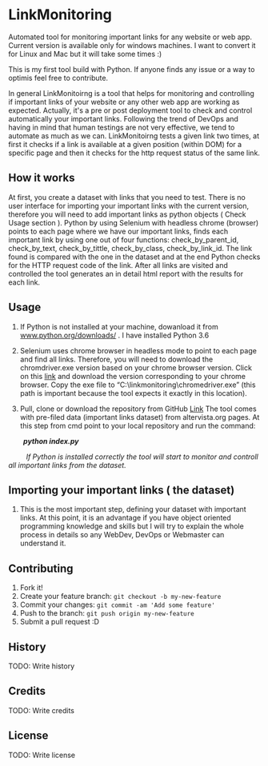 # LinkMonitoring

Automated tool for monitoring important links for any website or web app.
Current version is available only for windows machines. I want to convert it for Linux and Mac but it will take some times :) 

This is my first tool build with Python. If anyone finds any issue or a way to optimis feel free to contribute. 

In general LinkMonitoirng is a tool that helps for monitoring and controlling if important links of your website or any other 
web app  are working as expected. Actually, it's a pre or post deployment tool to check and control automatically your important links. Following the trend of DevOps and having in mind that human testings are not very effective, we tend to automate as much as we can. LinkMonitoirng tests a given link two times, at first it checks if a link is available at a given position (within DOM) for a specific page and then it checks for the http request status of the same link. 

## How it works

At first, you create a dataset with links that you need to test. There is no user interface for importing your important links with the current version, therefore you will need to add important links as python objects ( Check Usage section ). Python by using Selenium with headless chrome (browser) points to each page where we have our important links, finds each important link by using one out of four functions: check_by_parent_id, check_by_text, check_by_tittle, check_by_class, check_by_link_id. The link found is compared with the one in the dataset and at the end Python checks for the HTTP request code of the link. After all links are visited and controlled the tool  generates an in detail html report with the results for each link.

## Usage

1. If Python is not installed at your machine, dowanload it from <a href="https://www.python.org/downloads/">www.python.org/downloads/</a> . I have installed Python 3.6

2. Selenium uses chrome browser in headless mode to point to each page and find all links. Therefore, you will need to download the chromdriver.exe version based on your chrome browser version. Click on this <a href="https://chromedriver.chromium.org/" target="_blank">link</a> and download the version corresponding to your chrome browser. Copy the exe file to “C:\linkmonitoring\chromedriver.exe” (this path is important because the tool expects it exactly in this location).

3. Pull, clone or download the repository from GitHub <a href="https://github.com/Axheladini/Link-Monitoring" target="_blank">Link</a> The tool comes with pre-filed data (important links dataset) from altervista.org pages.
At this step from cmd point to your local repository and run the command:
<p></p> 
<b><i>&nbsp;&nbsp;&nbsp;&nbsp;&nbsp;&nbsp;&nbsp;&nbsp;&nbsp;python index.py</i></b> 
<br>
<p></p>
&nbsp;&nbsp;&nbsp;&nbsp;&nbsp;&nbsp;&nbsp;&nbsp;&nbsp;<i>If Python is installed correctly the tool will start to monitor and controll all important links from the dataset.</i> 


## Importing your important links ( the dataset)

1. This is the most important step, defining your dataset with important links. At this point, it is an advantage if you have object oriented programming knowledge and skills but I will try to explain the whole process in details so any WebDev, DevOps or Webmaster can understand it.

## Contributing

1. Fork it!
2. Create your feature branch: `git checkout -b my-new-feature`
3. Commit your changes: `git commit -am 'Add some feature'`
4. Push to the branch: `git push origin my-new-feature`
5. Submit a pull request :D

## History

TODO: Write history

## Credits

TODO: Write credits

## License

TODO: Write license
